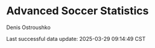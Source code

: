 # Advanced Soccer Statistics
Denis Ostroushko

<!-- gfm -->

Last successful data update: 2025-03-29 09:14:49 CST
